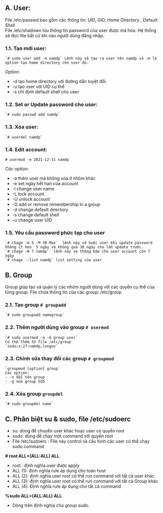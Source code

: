 ## A. User:
File /etc/passwd bao gồm các thông tin: UID, GID, Home DIrectory , Default Shell	
File /etc/shadown lưu thông tin password của user được mã hóa. Hệ thống sẽ đọc file bất cứ khi nào người dùng đăng nhập. 
### 1.1. Tạo mới user: 
	`# sudo user add -m namdp` Lệnh này sẽ tạo ra user tên namdp và -m là option tạo home directory cho user đó.
*Option:*
- -d tạo home directory với đường dẫn tuyệt đối.
- -u tạo user với UID cụ thể 
- -s chỉ định default shell cho user
### 1.2. Set or Update password cho user:
	`# sudo passwd add namdp` 
### 1.3. Xóa user: 
	`# userdel namdp` 
### 1.4. Edit account:
	# usermod -e 2021-12-31 namdp 
*Các option:*
 - -a thêm user mà không xóa ở nhóm khác 
 - -e set ngày hết hạn của account
 - -l change user name 
 - -L lock account	
 - -U unlock account 
 - -G add or remove mmembership in a group 
 - -d change default directory 
 - -s change default shell	
 - -u change user UID 
 ### 1.5. Yêu cầu password  phức tạp cho user
	`# chage -m 5 -M 30 Max`  lệnh này sẽ buộc user khi update password không ít hơn  5 ngày và không quá 30 ngày cho lần update trước. 
	`# chage -W 7 namdp`  lênh này se thông báo cho user account còn 7 ngày 
	`# chage --list namdp` list setting của user

## B. Group 
Group giúp tạo và quản lý các nhóm người dùng với các quyền cụ thể của từng group.
File chứa thông tin của các group: /etc/group 
### 2.1. Tạo group `# groupadd`
	`# sudo groupadd namegroup`
### 2.2. Thêm người dùng vào group `# usermod`
	`# sudo usermod -a -G group user`
	Có thể thêm từ file /etc/group 
	`sudo:x:27:namdp,longnv`
### 2.3. Chỉnh sửa thay đổi các group `# groupmod`
	`groupmod [option] group`
	Các option: 
	- -n đổi tên group 
	- -g sửa group GID 
### 2.4. Xóa group `groupdel`
	`# sudo groupdel name`
## C. Phân biệt su & sudo, file /etc/sudoerc	
- su: dùng để chuyển user khác hoạc user có quyền root 
- sudo: dùng để chạy một command với quyền root	
- File /etc/sudoerc : File này control và cấu hình các user có thể chạy sudo command

**# root ALL=(ALL:ALL) ALL**
- root : định nghĩa user được apply 
- ALL (1): định nghĩa rule áp dụng cho toàn host
- ALL (2): định	nghĩa user root có thể run command với tất cả user khác
- ALL (3): định	nghĩa user root có thể run command với tất cả Group khác
- ALL (4): Định nghĩa rule áp dụng cho tất cả command

**%sudo	ALL=(ALL:ALL) ALL**
- Dòng trên định nghịa cho group sudo.

